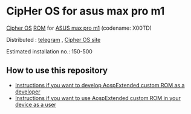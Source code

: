 CipHer OS for asus max pro m1
==============================

[Cipher OS](https://cipheros.github.io/) [ROM](https://beebom.com/best-custom-roms-android-phones/) for [ASUS max pro m1](https://www.asus.com/ph/Mobile/Phones/All-series/ZenFone-Max-Pro-M1/) (codename: X00TD)

Distributed : [telegram](https://t.me/Zmpm1official) , [Cipher OS site](https://cipheros.github.io/Devices/)

Estimated installation no.: 150-500

How to use this repository
-------------------

* [Instructions if you want to develop AospExtended custom ROM as a developer](https://github.com/Apon77/mido-AospExtended-Apon77/blob/main/Instructions%20for%20developers.md)
* [Instructions if you want to use AospExtended custom ROM in your device as a user](https://github.com/Apon77/mido-AospExtended-Apon77/blob/main/Instructions%20for%20users.md)
